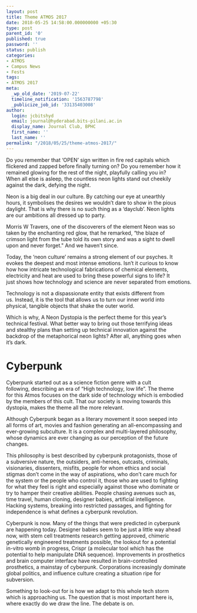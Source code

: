 ```yaml
---
layout: post
title: Theme ATMOS 2017
date: 2018-05-25 14:58:00.000000000 +05:30
type: post
parent_id: '0'
published: true
password: ''
status: publish
categories:
- ATMOS
- Campus News
- Fests
tags:
- ATMOS 2017
meta:
  _wp_old_date: '2019-07-22'
  timeline_notification: '1563787798'
  _publicize_job_id: '33135403008'
author:
  login: jcbitshyd
  email: journal@hyderabad.bits-pilani.ac.in
  display_name: Journal Club, BPHC
  first_name: ''
  last_name: ''
permalink: "/2018/05/25/theme-atmos-2017/"
---
```

<p><!-- wp:paragraph --></p>
<p>Do you remember that ‘OPEN’ sign written in fire red capitals which<br />
flickered and zapped before finally turning on? Do you remember how it<br />
remained glowing for the rest of the night, playfully calling you in?<br />
When all else is asleep, the countless neon lights stand out cheekily<br />
against the dark, defying the night.</p>
<p><!-- /wp:paragraph --></p>
<p><!-- wp:paragraph --></p>
<p>Neon is a big deal in our culture. By catching our eye at unearthly<br />
hours, it symbolises the desires we wouldn’t dare to show in the pious<br />
daylight. That is why there is no such thing as a ‘dayclub’. Neon lights<br />
 are our ambitions all dressed up to party.</p>
<p><!-- /wp:paragraph --></p>
<p><!-- wp:paragraph --></p>
<p>Morris W Travers, one of the discoverers of the element Neon was so<br />
taken by the enchanting red glow, that he remarked, “the blaze of<br />
crimson light from the tube told its own story and was a sight to dwell<br />
upon and never forget." And we haven’t since.</p>
<p><!-- /wp:paragraph --></p>
<p><!-- wp:paragraph --></p>
<p>Today, the ‘neon culture’ remains a strong element of our psyches. It<br />
 evokes the deepest and most intense emotions. Isn’t it curious to know<br />
how how intricate technological fabrications of chemical elements,<br />
electricity and heat are used to bring these powerful signs to life? It<br />
just shows how technology and science are never separated from emotions.</p>
<p><!-- /wp:paragraph --></p>
<p><!-- wp:paragraph --></p>
<p>Technology is not a dispassionate entity that exists different from<br />
us. Instead, it is the tool that allows us to turn our inner world into<br />
physical, tangible objects that shake the outer world.</p>
<p><!-- /wp:paragraph --></p>
<p><!-- wp:paragraph --></p>
<p>Which is why, A Neon Dystopia is the perfect theme for this year’s<br />
technical festival. What better way to bring out those terrifying ideas<br />
and stealthy plans than setting up technical innovation against the<br />
backdrop of the metaphorical neon lights? After all, anything goes when<br />
it’s dark.</p>
<p><!-- /wp:paragraph --></p>
<p><!-- wp:heading {"level":1} --></p>
<h1><a href="https://github.com/journal-club/wiki-data/blob/master/news/fests/atmos-17/themes.md#cyberpunk"></a></h1>
<p><!-- /wp:heading --></p>
<p><!-- wp:heading {"level":1} --></p>
<h1>Cyberpunk</h1>
<p><!-- /wp:heading --></p>
<p><!-- wp:paragraph --></p>
<p>Cyberpunk started out as a science fiction genre with a cult<br />
following, describing an era of  “High technology, low life”. The theme<br />
for this Atmos focuses on the dark side of technology which is embodied<br />
by the members of this cult. That our society is moving towards this<br />
dystopia, makes the theme all the more relevant.</p>
<p><!-- /wp:paragraph --></p>
<p><!-- wp:paragraph --></p>
<p>Although Cyberpunk began as a literary movement it soon seeped into<br />
all forms of art, movies and fashion generating an all-encompassing and<br />
ever-growing subculture. It is a complex and multi-layered philosophy,<br />
whose dynamics are ever changing as our perception of the future<br />
changes.</p>
<p><!-- /wp:paragraph --></p>
<p><!-- wp:paragraph --></p>
<p>This philosophy is best described by cyberpunk protagonists, those of<br />
 a subversive nature, the outsiders, anti-heroes, outcasts, criminals,<br />
visionaries, dissenters, misfits, people for whom ethics and social<br />
stigmas don’t come in the way of aspirations, who don’t care much for<br />
the system or the people who control it, those who are used to fighting<br />
for what they feel is right and especially against those who dominate or<br />
 try to hamper their creative abilities. People chasing avenues such as,<br />
 time travel, human cloning, designer babies, artificial intelligence.<br />
Hacking systems, breaking into restricted passages, and fighting for<br />
independence is what defines a cyberpunk revolution.</p>
<p><!-- /wp:paragraph --></p>
<p><!-- wp:paragraph --></p>
<p>Cyberpunk is now. Many of the things that were predicted in cyberpunk<br />
 are happening today. Designer babies seem to be just a little way ahead<br />
 now, with stem cell treatments research getting approved, chimeric<br />
genetically engineered treatments possible, the lookout for a potential<br />
in-vitro womb in progress, Crispr (a molecular tool which has the<br />
potential to help manipulate DNA sequence). Improvements in prosthetics<br />
and brain computer interface have resulted in brain-controlled<br />
prosthetics, a mainstay of cyberpunk. Corporations increasingly dominate<br />
 global politics, and influence culture creating a situation ripe for<br />
subversion.</p>
<p><!-- /wp:paragraph --></p>
<p><!-- wp:paragraph --></p>
<p>Something to look-out for is how we adapt to this whole tech storm<br />
which is approaching us. The question that is most important here is,<br />
where exactly do we draw the line. The debate is on.</p>
<p><!-- /wp:paragraph --></p>
